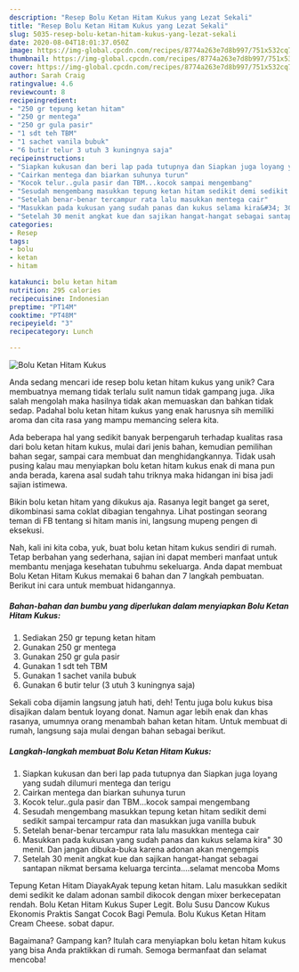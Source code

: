 ```yaml
---
description: "Resep Bolu Ketan Hitam Kukus yang Lezat Sekali"
title: "Resep Bolu Ketan Hitam Kukus yang Lezat Sekali"
slug: 5035-resep-bolu-ketan-hitam-kukus-yang-lezat-sekali
date: 2020-08-04T18:01:37.050Z
image: https://img-global.cpcdn.com/recipes/8774a263e7d8b997/751x532cq70/bolu-ketan-hitam-kukus-foto-resep-utama.jpg
thumbnail: https://img-global.cpcdn.com/recipes/8774a263e7d8b997/751x532cq70/bolu-ketan-hitam-kukus-foto-resep-utama.jpg
cover: https://img-global.cpcdn.com/recipes/8774a263e7d8b997/751x532cq70/bolu-ketan-hitam-kukus-foto-resep-utama.jpg
author: Sarah Craig
ratingvalue: 4.6
reviewcount: 8
recipeingredient:
- "250 gr tepung ketan hitam"
- "250 gr mentega"
- "250 gr gula pasir"
- "1 sdt teh TBM"
- "1 sachet vanila bubuk"
- "6 butir telur 3 utuh 3 kuningnya saja"
recipeinstructions:
- "Siapkan kukusan dan beri lap pada tutupnya dan Siapkan juga loyang yang sudah dilumuri mentega dan terigu"
- "Cairkan mentega dan biarkan suhunya turun"
- "Kocok telur..gula pasir dan TBM...kocok sampai mengembang"
- "Sesudah mengembang masukkan tepung ketan hitam sedikit demi sedikit sampai tercampur rata dan masukkan juga vanilla bubuk"
- "Setelah benar-benar tercampur rata lalu masukkan mentega cair"
- "Masukkan pada kukusan yang sudah panas dan kukus selama kira&#34; 30 menit. Dan jangan dibuka-buka karena adonan akan mengempis"
- "Setelah 30 menit angkat kue dan sajikan hangat-hangat sebagai santapan nikmat bersama keluarga tercinta....selamat mencoba Moms"
categories:
- Resep
tags:
- bolu
- ketan
- hitam

katakunci: bolu ketan hitam 
nutrition: 295 calories
recipecuisine: Indonesian
preptime: "PT14M"
cooktime: "PT48M"
recipeyield: "3"
recipecategory: Lunch

---
```



![Bolu Ketan Hitam Kukus](https://img-global.cpcdn.com/recipes/8774a263e7d8b997/751x532cq70/bolu-ketan-hitam-kukus-foto-resep-utama.jpg)

Anda sedang mencari ide resep bolu ketan hitam kukus yang unik? Cara membuatnya memang tidak terlalu sulit namun tidak gampang juga. Jika salah mengolah maka hasilnya tidak akan memuaskan dan bahkan tidak sedap. Padahal bolu ketan hitam kukus yang enak harusnya sih memiliki aroma dan cita rasa yang mampu memancing selera kita.

Ada beberapa hal yang sedikit banyak berpengaruh terhadap kualitas rasa dari bolu ketan hitam kukus, mulai dari jenis bahan, kemudian pemilihan bahan segar, sampai cara membuat dan menghidangkannya. Tidak usah pusing kalau mau menyiapkan bolu ketan hitam kukus enak di mana pun anda berada, karena asal sudah tahu triknya maka hidangan ini bisa jadi sajian istimewa.

Bikin bolu ketan hitam yang dikukus aja. Rasanya legit banget ga seret, dikombinasi sama coklat dibagian tengahnya. Lihat postingan seorang teman di FB tentang si hitam manis ini, langsung mupeng pengen di eksekusi.


Nah, kali ini kita coba, yuk, buat bolu ketan hitam kukus sendiri di rumah. Tetap berbahan yang sederhana, sajian ini dapat memberi manfaat untuk membantu menjaga kesehatan tubuhmu sekeluarga. Anda dapat membuat Bolu Ketan Hitam Kukus memakai 6 bahan dan 7 langkah pembuatan. Berikut ini cara untuk membuat hidangannya.

<!--inarticleads1-->

##### Bahan-bahan dan bumbu yang diperlukan dalam menyiapkan Bolu Ketan Hitam Kukus:

1. Sediakan 250 gr tepung ketan hitam
1. Gunakan 250 gr mentega
1. Gunakan 250 gr gula pasir
1. Gunakan 1 sdt teh TBM
1. Gunakan 1 sachet vanila bubuk
1. Gunakan 6 butir telur (3 utuh 3 kuningnya saja)


Sekali coba dijamin langsung jatuh hati, deh! Tentu juga bolu kukus bisa disajikan dalam bentuk loyang donat. Namun agar lebih enak dan khas rasanya, umumnya orang menambah bahan ketan hitam. Untuk membuat di rumah, langsung saja mulai dengan bahan sebagai berikut. 

<!--inarticleads2-->

##### Langkah-langkah membuat Bolu Ketan Hitam Kukus:

1. Siapkan kukusan dan beri lap pada tutupnya dan Siapkan juga loyang yang sudah dilumuri mentega dan terigu
1. Cairkan mentega dan biarkan suhunya turun
1. Kocok telur..gula pasir dan TBM...kocok sampai mengembang
1. Sesudah mengembang masukkan tepung ketan hitam sedikit demi sedikit sampai tercampur rata dan masukkan juga vanilla bubuk
1. Setelah benar-benar tercampur rata lalu masukkan mentega cair
1. Masukkan pada kukusan yang sudah panas dan kukus selama kira&#34; 30 menit. Dan jangan dibuka-buka karena adonan akan mengempis
1. Setelah 30 menit angkat kue dan sajikan hangat-hangat sebagai santapan nikmat bersama keluarga tercinta....selamat mencoba Moms


Tepung Ketan Hitam DiayakAyak tepung ketan hitam. Lalu masukkan sedikit demi sedikit ke dalam adonan sambil dikocok dengan mixer berkecepatan rendah. Bolu Ketan Hitam Kukus Super Legit. Bolu Susu Dancow Kukus Ekonomis Praktis Sangat Cocok Bagi Pemula. Bolu Kukus Ketan Hitam Cream Cheese. sobat dapur. 

Bagaimana? Gampang kan? Itulah cara menyiapkan bolu ketan hitam kukus yang bisa Anda praktikkan di rumah. Semoga bermanfaat dan selamat mencoba!

